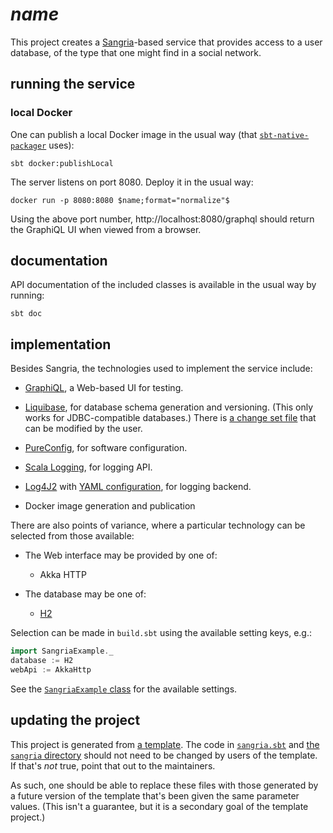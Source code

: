 # $name$

This project creates a [Sangria][sangria]-based service that provides access to a user database,
of the type that one might find in a social network.

## running the service
### local Docker

One can publish a local Docker image in the usual way (that [`sbt-native-packager`][sbt-native-packager] uses):
```shell
sbt docker:publishLocal
```
The server listens on port 8080. Deploy it in the usual way:
```shell
docker run -p 8080:8080 $name;format="normalize"$
```
Using the above port number, http://localhost:8080/graphql should return the GraphiQL UI when viewed from a browser.

## documentation

API documentation of the included classes is available in the usual way by running:
```shell
sbt doc
```

## implementation

Besides Sangria, the technologies used to implement the service include:

- [GraphiQL][graphiql], a Web-based UI for testing.

- [Liquibase][liquibase], for database schema generation and versioning.
  (This only works for JDBC-compatible databases.)
  There is [a change set file](src/main/resources/liquibase.xml) that can be modified by the user.

- [PureConfig][pureconfig], for software configuration.
- [Scala Logging][scala-logging], for logging API.
- [Log4J2][log4j2] with [YAML configuration](src/main/resources/log4j2.yaml), for logging backend.
- Docker image generation and publication

There are also points of variance, where a particular technology can be selected from those available:

- The Web interface may be provided by one of:
  - Akka HTTP

- The database may be one of:
  - [H2][h2]

Selection can be made in `build.sbt` using the available setting keys, e.g.:
```sbt
import SangriaExample._
database := H2
webApi := AkkaHttp
```
See the [`SangriaExample` class](project/SangriaExample.scala) for the available settings.

## updating the project

This project is generated from [a template][template].
The code in [`sangria.sbt`](sangria.sbt) and [the `sangria` directory](src/main/scala/$package;format="package-dir"$/sangria)
should not need to be changed by users of the template.
If that's _not_ true, point that out to the maintainers.

As such, one should be able to replace these files with those generated by a future version of the template
that's been given the same parameter values.
(This isn't a guarantee, but it is a secondary goal of the template project.)


[gitter]: https://gitter.im/sangria-graphql/sangria
[graphiql]: https://github.com/graphql/graphiql#readme
[h2]: https://h2database.com/
[liquibase]: https://www.liquibase.org/
[log4j2]: https://logging.apache.org/log4j/2.x/
[pureconfig]: https://pureconfig.github.io/
[sangria]: https://sangria-graphql.github.io/
[sbt-native-packager]: https://www.scala-sbt.org/sbt-native-packager/
[scala-logging]: https://github.com/lightbend/scala-logging
[template]: https://github.com/performantdata/sangria-example.g8
